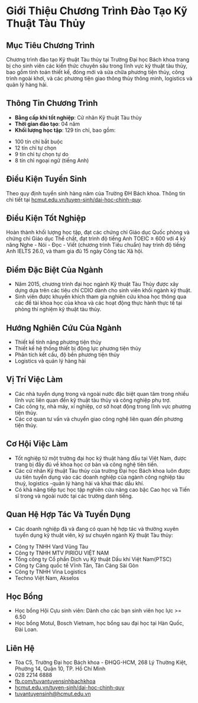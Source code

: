 # Giới Thiệu Chương Trình Đào Tạo Kỹ Thuật Tàu Thủy

## Mục Tiêu Chương Trình
Chương trình đào tạo Kỹ thuật Tàu thủy tại Trường Đại học Bách khoa trang bị cho sinh viên các kiến thức chuyên sâu trong lĩnh vực kỹ thuật tàu thủy, bao gồm tính toán thiết kế, đóng mới và sửa chữa phương tiện thủy, công trình ngoài khơi, và các phương tiện giao thông thủy thông minh, logistics và quản lý hàng hải.

## Thông Tin Chương Trình

* **Bằng cấp khi tốt nghiệp**: Cử nhân Kỹ thuật Tàu thủy
* **Thời gian đào tạo**: 04 năm
* **Khối lượng học tập**: 129 tín chỉ, bao gồm:
 + 100 tín chỉ bắt buộc
 + 12 tín chỉ tự chọn
 + 9 tín chỉ tự chọn tự do
 + 8 tín chỉ ngoại ngữ (tiếng Anh)

## Điều Kiện Tuyển Sinh
Theo quy định tuyển sinh hàng năm của Trường ĐH Bách khoa. Thông tin chi tiết tại [hcmut.edu.vn/tuyen-sinh/dai-hoc-chinh-quy](http://hcmut.edu.vn/tuyen-sinh/dai-hoc-chinh-quy).

## Điều Kiện Tốt Nghiệp
Hoàn thành khối lượng học tập, đạt các chứng chỉ Giáo dục Quốc phòng và chứng chỉ Giáo dục Thể chất, đạt trình độ tiếng Anh TOEIC ≥ 600 với 4 kỹ năng Nghe - Nói - Đọc - Viết (chương trình Tiêu chuẩn) hay trình độ tiếng Anh IELTS 26.0, và tham gia đủ 15 ngày Công tác Xã hội.

## Điểm Đặc Biệt Của Ngành
- Năm 2015, chương trình đại học ngành Kỹ thuật Tàu Thủy được xây dựng dựa trên các tiêu chí CDIO dành cho sinh viên khối ngành kỹ thuật.
- Sinh viên được khuyến khích tham gia nghiên cứu khoa học thông qua các đề tài khoa học của khoa và các hoạt động thực hành thực tế tại phòng thí nghiệm kỹ thuật tàu thủy.

## Hướng Nghiên Cứu Của Ngành
- Thiết kế tính năng phương tiện thủy
- Thiết kế hệ thống thiết bị động lực phương tiện thủy
- Phân tích kết cấu, độ bền phương tiện thủy
- Logistics và quản lý hàng hải

## Vị Trí Việc Làm
- Các nhà tuyển dụng trong và ngoài nước đặc biệt quan tâm trong nhiều lĩnh vực liên quan đến kỹ thuật tàu thủy và công nghiệp phụ trợ.
- Các công ty, nhà máy, xí nghiệp, cơ sở hoạt động trong lĩnh vực phương tiện thủy.
- Các cơ quan tư vấn và chuyển giao công nghệ liên quan đến phương tiện thủy.

## Cơ Hội Việc Làm
- Tốt nghiệp từ một trường đại học kỹ thuật hàng đầu tại Việt Nam, được trang bị đầy đủ về khoa học cơ bản và công nghệ tiên tiến.
- Các cử nhân Kỹ thuật Tàu thủy của trường Đại học Bách khoa luôn được ưu tiên tuyển dụng vào các doanh nghiệp của ngành công nghiệp tàu thuỷ, logistics -quản lý hàng hải và khai thác dầu khí.
- Có khả năng tiếp tục học tập nghiên cứu nâng cao bậc Cao học và Tiến sĩ trong và ngoài nước tại các trường danh tiếng.

## Quan Hệ Hợp Tác Và Tuyển Dụng
- Các doanh nghiệp đã và đang có quan hệ hợp tác và thường xuyên tuyển dụng kỹ thuật viên, kỹ sư chuyên ngành Kỹ thuật Tàu thủy:
 + Công ty TNHH Vard Vũng Tàu
 + Công ty TNHH MTV PIRIOU VIỆT NAM
 + Tổng công ty Cổ phần Dịch vụ Kỹ thuật Dầu khí Việt Nam(PTSC)
 + Công ty Cảng quốc tế Vĩnh Tân, Tân Cảng Sài Gòn
 + Công ty TNHH Vina Logistics
 + Techno Việt Nam, Akselos

## Học Bổng
- Học bổng Hội Cựu sinh viên: Dành cho các bạn sinh viên học lực >= 6.50
- Học bổng Motul, Bosch Vietnam, học bổng sau đại học tại Hàn Quốc, Đài Loan.

## Liên Hệ
- Tòa C5, Trường Đại học Bách khoa - ĐHQG-HCM, 268 Lý Thường Kiệt, Phường 14, Quận 10, TP. Hồ Chí Minh
- 028 2214 6888
- [fb.com/tuvantuyensinhbachkhoa](http://fb.com/tuvantuyensinhbachkhoa)
- [hcmut.edu.vn/tuyen-sinh/dai-hoc-chinh-quy](http://hcmut.edu.vn/tuyen-sinh/dai-hoc-chinh-quy)
- [tuvantuyensinh@hcmut.edu.vn](mailto:tuvantuyensinh@hcmut.edu.vn)